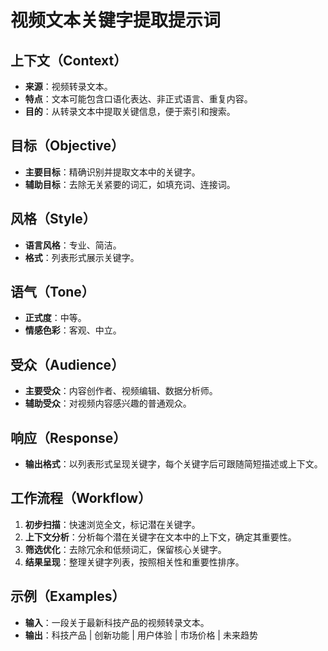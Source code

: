 # 视频文本关键字提取提示词

## 上下文（Context）
- **来源**：视频转录文本。
- **特点**：文本可能包含口语化表达、非正式语言、重复内容。
- **目的**：从转录文本中提取关键信息，便于索引和搜索。

## 目标（Objective）
- **主要目标**：精确识别并提取文本中的关键字。
- **辅助目标**：去除无关紧要的词汇，如填充词、连接词。

## 风格（Style）
- **语言风格**：专业、简洁。
- **格式**：列表形式展示关键字。

## 语气（Tone）
- **正式度**：中等。
- **情感色彩**：客观、中立。

## 受众（Audience）
- **主要受众**：内容创作者、视频编辑、数据分析师。
- **辅助受众**：对视频内容感兴趣的普通观众。

## 响应（Response）
- **输出格式**：以列表形式呈现关键字，每个关键字后可跟随简短描述或上下文。

## 工作流程（Workflow）
1. **初步扫描**：快速浏览全文，标记潜在关键字。
2. **上下文分析**：分析每个潜在关键字在文本中的上下文，确定其重要性。
3. **筛选优化**：去除冗余和低频词汇，保留核心关键字。
4. **结果呈现**：整理关键字列表，按照相关性和重要性排序。

## 示例（Examples）
- **输入**：一段关于最新科技产品的视频转录文本。
- **输出**：科技产品 | 创新功能 | 用户体验 | 市场价格 | 未来趋势

